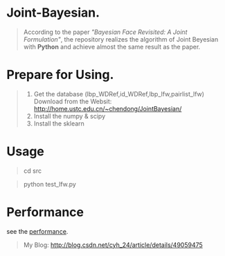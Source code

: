 # Joint-Bayesian.
>According to the paper *"Bayesian Face Revisited: A Joint Formulation"*, the repository realizes the algorithm of Joint Beyesian with **Python** and achieve almost the same result as the paper.

# Prepare for Using.
 >1. Get the database (lbp_WDRef,id_WDRef,lbp_lfw,pairlist_lfw)
 Download from the Websit: http://home.ustc.edu.cn/~chendong/JointBayesian/
 >2. Install the numpy & scipy
 >3. Install the sklearn
 

# Usage
>cd src

>python test_lfw.py

# Performance
see the [performance](https://github.com/cyh24/Joint-Bayesian/blob/master/Experiment.pdf). 

>My Blog: 
http://blog.csdn.net/cyh_24/article/details/49059475
